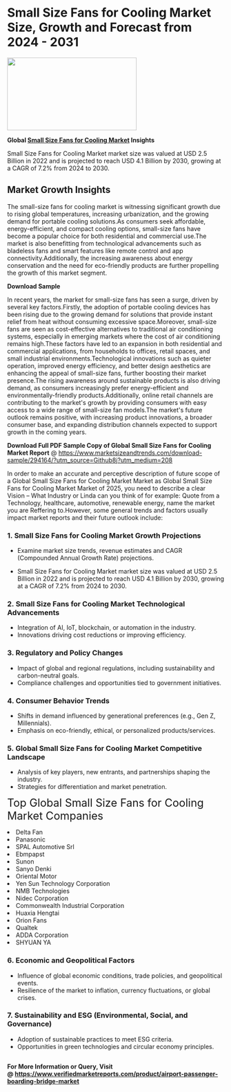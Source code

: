 <H1>Small Size Fans for Cooling Market Size, Growth and Forecast from 2024 - 2031</H1><img class="aligncenter size-medium wp-image-584254" src="https://thirdeyenews.in/wp-content/uploads/2024/09/Global-Market-Research-300x168.jpeg" alt="" width="300" height="168" /><p><strong>Global&nbsp;<a href="https://www.marketsizeandtrends.com/download-sample/294164/?utm_source=Github8j?utm_medium=208">Small Size Fans for Cooling Market</a> Insights</strong></p><p>Small Size Fans for Cooling Market market size was valued at USD 2.5 Billion in 2022 and is projected to reach USD 4.1 Billion by 2030, growing at a CAGR of 7.2% from 2024 to 2030.</p><p><h2>Market Growth Insights</h2> <p>The small-size fans for cooling market is witnessing significant growth due to rising global temperatures, increasing urbanization, and the growing demand for portable cooling solutions.As consumers seek affordable, energy-efficient, and compact cooling options, small-size fans have become a popular choice for both residential and commercial use.The market is also benefitting from technological advancements such as bladeless fans and smart features like remote control and app connectivity.Additionally, the increasing awareness about energy conservation and the need for eco-friendly products are further propelling the growth of this market segment.</p> <p><strong>Download Sample</strong></p> <p>In recent years, the market for small-size fans has seen a surge, driven by several key factors.Firstly, the adoption of portable cooling devices has been rising due to the growing demand for solutions that provide instant relief from heat without consuming excessive space.Moreover, small-size fans are seen as cost-effective alternatives to traditional air conditioning systems, especially in emerging markets where the cost of air conditioning remains high.These factors have led to an expansion in both residential and commercial applications, from households to offices, retail spaces, and small industrial environments.Technological innovations such as quieter operation, improved energy efficiency, and better design aesthetics are enhancing the appeal of small-size fans, further boosting their market presence.The rising awareness around sustainable products is also driving demand, as consumers increasingly prefer energy-efficient and environmentally-friendly products.Additionally, online retail channels are contributing to the market's growth by providing consumers with easy access to a wide range of small-size fan models.The market's future outlook remains positive, with increasing product innovations, a broader consumer base, and expanding distribution channels expected to support growth in the coming years.</p> <p><span class=""><strong>Download Full PDF Sample Copy of Global Small Size Fans for Cooling Market Report</strong> @ <a href="https://www.marketsizeandtrends.com/download-sample/294164/?utm_source=Github8j?utm_medium=208" target="_blank">https://www.marketsizeandtrends.com/download-sample/294164/?utm_source=Github8j?utm_medium=208</a></span></p><p>In order to make an accurate and perceptive description of future scope of a Global&nbsp;Small Size Fans for Cooling Market Market as Global&nbsp;Small Size Fans for Cooling Market Market of 2025, you need to describe a clear Vision &ndash; What Industry or Linda can you think of for example: Quote from a Technology, healthcare, automotive, renewable energy, name the market you are Reffering to.However, some general trends and factors usually impact market reports and their future outlook include:</p><h3>1.&nbsp;<strong>Small Size Fans for Cooling Market Growth Projections</strong></h3><ul><li>Examine market size trends, revenue estimates and CAGR (Compounded Annual Growth Rate) projections.</li><li><p>Small Size Fans for Cooling Market market size was valued at USD 2.5 Billion in 2022 and is projected to reach USD 4.1 Billion by 2030, growing at a CAGR of 7.2% from 2024 to 2030.</p></li></ul><h3>2.&nbsp;<strong>Small Size Fans for Cooling Market Technological Advancements</strong></h3><ul><li>Integration of AI, IoT, blockchain, or automation in the industry.</li><li>Innovations driving cost reductions or improving efficiency.</li></ul><h3>3.&nbsp;<strong>Regulatory and Policy Changes</strong></h3><ul><li>Impact of global and regional regulations, including sustainability and carbon-neutral goals.</li><li>Compliance challenges and opportunities tied to government initiatives.</li></ul><h3>4.&nbsp;<strong>Consumer Behavior Trends</strong></h3><ul><li>Shifts in demand influenced by generational preferences (e.g., Gen Z, Millennials).</li><li>Emphasis on eco-friendly, ethical, or personalized products/services.</li></ul><h3>5.&nbsp;<strong>Global Small Size Fans for Cooling Market Competitive Landscape</strong></h3><ul><li>Analysis of key players, new entrants, and partnerships shaping the industry.</li><li>Strategies for differentiation and market penetration.</li></ul><p data-pm-slice="1 1 []"><span style="color: inherit; font-family: inherit; font-size: 25px;">Top Global Small Size Fans for Cooling Market Companies</span></p><div class="" data-test-id=""><p><li>Delta Fan</li><li> Panasonic</li><li> SPAL Automotive Srl</li><li> Ebmpapst</li><li> Sunon</li><li> Sanyo Denki</li><li> Oriental Motor</li><li> Yen Sun Technology Corporation</li><li> NMB Technologies</li><li> Nidec Corporation</li><li> Commonwealth Industrial Corporation</li><li> Huaxia Hengtai</li><li> Orion Fans</li><li> Qualtek</li><li> ADDA Corporation</li><li> SHYUAN YA</li></p></div><h3>6.&nbsp;<strong>Economic and Geopolitical Factors</strong></h3><ul><li>Influence of global economic conditions, trade policies, and geopolitical events.</li><li>Resilience of the market to inflation, currency fluctuations, or global crises.</li></ul><h3>7.&nbsp;<strong>Sustainability and ESG (Environmental, Social, and Governance)</strong></h3><ul><li>Adoption of sustainable practices to meet ESG criteria.</li><li>Opportunities in green technologies and circular economy principles.</li></ul><h2><strong style="font-size: 14px;">For More Information or Query, Visit @&nbsp;</strong><a style="background-color: #ffffff; font-size: 14px;" href="https://www.marketsizeandtrends.com/report/small-size-fans-for-cooling-market/" target="_blank">https://www.verifiedmarketreports.com/product/airport-passenger-boarding-bridge-market</a></h2>